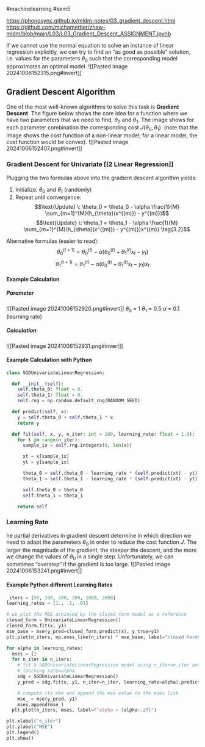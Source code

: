 #machinelearning #sem5

https://phonosync.github.io/mldm-notes/03_gradient_descent.html
https://github.com/michamettler/zhaw-mldm/blob/main/L03/L03_Gradient_Descent_ASSIGNMENT.ipynb

If we cannot use the normal equation to solve an instance of linear regression explicitly, we can try to find an “as good as possible” solution, i.e. values for the parameters $\theta_0$ such that the corresponding model approximates an optimal model.
![[Pasted image 20241006152315.png#invert]]
## Gradient Descent Algorithm
One of the most well-known algorithms to solve this task is **Gradient Descent**. The figure below shows the core idea for a function where we have two parameters that we need to find, $\theta_0$ and $\theta_1$. The image shows for each parameter combination the corresponding cost $J(\theta_0, \theta_1)$  (note that the image shows the cost function of a non-linear model; for a linear model, the cost function would be convex).
![[Pasted image 20241006152407.png#invert]]
### Gradient Descent for Univariate [[2 Linear Regression]]
Plugging the two formulas above into the gradient descent algorithm yields:

1. Initialize: $\theta_0$ and $\theta_1$ (randomly)
2. Repeat until convergence:
$$\text{Update} \: \theta_0 = \theta_0 - \alpha \frac{1}{M} \sum_{m=1}^{M}(h_{\theta}(x^{(m)}) - y^{(m)})$$
$$\text{Update} \: \theta_1 = \theta_1 - \alpha \frac{1}{M} \sum_{m=1}^{M}(h_{\theta}(x^{(m)}) - y^{(m)})x^{(m)} \tag{3.2}$$

Alternative formulas (easier to read):
$$\theta_{0}^{(t+1)} = \theta_{0}^{(t)} - \alpha (\theta_{0}^{(t)} + \theta_{1}^{(t)} x_t - y_t)$$
$$\theta_{1}^{(t+1)} = \theta_{1}^{(t)} - \alpha (\theta_{0}^{(t)} + \theta_{1}^{(t)} x_t - y_t) x_t$$
#### Example Calculation
##### Parameter
![[Pasted image 20241006152920.png#invert]]
$\theta_0$ = 1
$\theta_1$ = 0.5
$\alpha$ = 0.1 (learning rate)

##### Calculation
![[Pasted image 20241006152931.png#invert]]
#### Example Calculation with Python
```python
class SGDUnivariateLinearRegression:

  def __init__(self):
    self.theta_0: float = 0.
    self.theta_1: float = 0.
    self.rng = np.random.default_rng(RANDOM_SEED)

  def predict(self, x):
    y = self.theta_0 + self.theta_1 * x
    return y

  def fit(self, x, y, n_iter: int = 100, learning_rate: float = 1.0):
    for t in range(n_iter):
      sample_ix = self.rng.integers(0, len(x))

      xt = x[sample_ix]
      yt = y[sample_ix]

      theta_0 = self.theta_0 - learning_rate * (self.predict(xt) - yt)
      theta_1 = self.theta_1 - learning_rate * (self.predict(xt) - yt) * xt

      self.theta_0 = theta_0
      self.theta_1 = theta_1

    return self
```
### Learning Rate
he partial derivatives in gradient descent determine in which direction we need to adapt the parameters $\theta_0$ in order to reduce the cost function $J$. The larger the magnitude of the gradient, the steeper the descent, and the more we change the values of $\theta_0$ in a single step. Unfortunately, we can sometimes “overstep” if the gradient is too large.
![[Pasted image 20241006153241.png#invert]]
#### Example Python different Learning Rates
```python
_iters = [50, 100, 200, 500, 1000, 2000]
learning_rates = [1., .1, .01]

# we plot the MSE achieved by the closed form model as a reference
closed_form = UnivariateLinearRegression()
closed_form.fit(x, y1)
mse_base = mse(y_pred=closed_form.predict(x), y_true=y1)
plt.plot(n_iters, np.ones_like(n_iters) * mse_base, label="closed form", linestyle='--', c='b')

for alpha in learning_rates:
  mses = []
  for n_iter in n_iters:
    # fit a SGDUnivariateLinearRegression model using n_iter=n_iter and
    # learning_rate=alpha
    sdg = SGDUnivariateLinearRegression()
    y_pred = sdg.fit(x, y1, n_iter=n_iter, learning_rate=alpha).predict(x)

    # compute its mse and append the mse value to the mses list
    mse_ = mse(y_pred, y1)
    mses.append(mse_)
  plt.plot(n_iters, mses, label=f"alpha = {alpha:.2f}")

plt.xlabel("n_iter")
plt.ylabel("MSE")
plt.legend()
plt.show()
```
